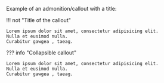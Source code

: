 Example of an admonition/callout with a title:

!!! not "Title of the callout"

    Lorem ipsum dolor sit amet, consectetur adipisicing elit.
    Nulla et eusimod nulla.
    Curabitur gawgea , taeag.

??? info "Collapsible callout"

    Lorem ipsum dolor sit amet, consectetur adipisicing elit.
    Nulla et eusimod nulla.
    Curabitur gawgea , taeag.